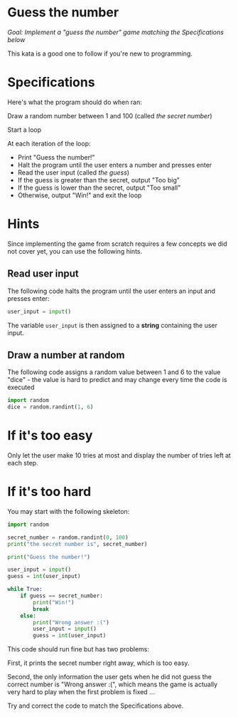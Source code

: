 # Guess the number

*Goal: Implement a "guess the number" game matching the Specifications
below*

This kata is a good one to follow if you're new to programming.


# Specifications

Here's what the program should do when ran:

Draw a random number between 1 and 100 (called *the secret number*)

Start a loop

At each iteration of the loop:

  * Print "Guess the number!"
  * Halt the program until the user enters a number and presses enter
  * Read the user input (called *the guess*)
  * If the guess is greater than the secret, output "Too big"
  * If the guess is lower than the secret, output "Too small"
  * Otherwise, output "Win!" and exit the loop


# Hints

Since implementing the game from scratch requires a few concepts we did not cover yet,
you can use the following hints.

## Read user input

The following code halts the program until the user enters an input and
presses enter:

```python
user_input = input()
```

The variable `user_input` is then assigned to a **string** containing the user input.

## Draw a number at random


The following code assigns a random value between 1 and 6 to
the value "dice" - the value is hard to predict and
may change every time the code is executed

```python
import random
dice = random.randint(1, 6)
```


# If it's too easy

Only let the user make 10 tries at most and display the number of tries left at
each step.

# If it's too hard

You may start with the following skeleton:

```python
import random

secret_number = random.randint(0, 100)
print("the secret number is", secret_number)

print("Guess the number!")

user_input = input()
guess = int(user_input)

while True:
    if guess == secret_number:
        print("Win!")
        break
    else:
        print("Wrong answer :(")
        user_input = input()
        guess = int(user_input)
```

This code should run fine but has two problems:

First, it prints the secret number right away, which is too easy.

Second, the only information the user gets when he did not guess the correct
number is "Wrong answer :(",  which means the game is actually very hard to
play when the first problem is fixed ...

Try and correct the code to match the Specifications above.
